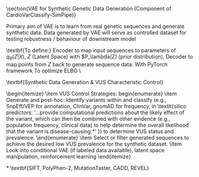 \section{VAE for Synthetic Genetic Data Generation (Component of CardioVarClassify-SimPipe)}

Primary aim of VAE is to learn from real genetic sequences and generate synthetic data. Data generated by VAE will serve as controlled dataset for testing robustness / behaviour of downstream model

\textbf{To define:} Encoder to map input sequences to parameters of $q_\theta(Z|X)$, $Z$ (Latent Space) with $P_\lambda(Z) (prior distribution), Decoder to map points from $Z$ back to generate sequence data.
With PyTorch framework
To optimize ELBO \\

\textbf{Synthetic Data Generation & VUS Characteristic Control}

\begin{itemize}
	\item VUS Control Strategies:
	begin{enumerate}
		\item Generate and post-hoc: Identify variants within and classify (e.g., SnpEff/VEP for annotation, ClinVar, gnomAD for frequency, in \textit{silico predictors: '...provide computational predictions about the likely effect of the variant, which can then be combined with other evidence (e.g., population frequency, clinical data) to help determine the overall likelihood that the variant is disease-causing.\*' }) to determine VUS status and prevalence.
	\end{enumerate}
	\item Select or filter generated sequences to achieve the desired low VUS prevalence for the synthetic dataset.
	\item Look into conditional VAE (if labeled data available), latent space manipulation, reinforcement learning
\end{itemize}

\* \textbf{SIFT, PolyPhen-2, MutationTaster, CADD, REVEL}